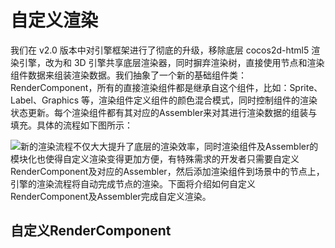 # 自定义渲染

我们在 v2.0 版本中对引擎框架进行了彻底的升级，移除底层 cocos2d-html5 渲染引擎，改为和 3D 引擎共享底层渲染器，同时摒弃渲染树，直接使用节点和渲染组件数据来组装渲染数据。我们抽象了一个新的基础组件类：RenderComponent，所有的直接渲染组件都是继承自这个组件，比如：Sprite、Label、Graphics 等，渲染组件定义组件的颜色混合模式，同时控制组件的渲染状态更新。每个渲染组件都有其对应的Assembler来对其进行渲染数据的组装与填充。具体的流程如下图所示：

![](/en/advanced-topics/render-flow/render-flow-2.png)新的渲染流程不仅大大提升了底层的渲染效率，同时渲染组件及Assembler的模块化也使得自定义渲染变得更加方便，有特殊需求的开发者只需要自定义RenderComponent及对应的Assembler，然后添加渲染组件到场景中的节点上，引擎的渲染流程将自动完成节点的渲染。下面将介绍如何自定义RenderComponent及Assembler完成自定义渲染。

## 自定义RenderComponent





